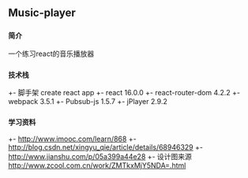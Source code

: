

## Music-player



### `简介`

一个练习react的音乐播放器


### `技术栈`

 +- 脚手架 create react app
 +- react 16.0.0
 +- react-router-dom 4.2.2
 +- webpack 3.5.1
 +- Pubsub-js 1.5.7
 +- jPlayer 2.9.2
 
 
 ### `学习资料`

 +- http://www.imooc.com/learn/868
 +- http://blog.csdn.net/xingyu_qie/article/details/68946329
 +- http://www.jianshu.com/p/05a399a44e28
 +- 设计图来源 http://www.zcool.com.cn/work/ZMTkxMjY5NDA=.html 
